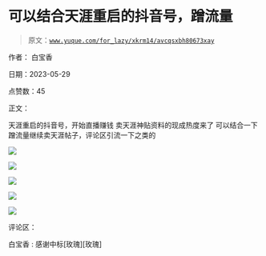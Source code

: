 # 可以结合天涯重启的抖音号，蹭流量

> 原文：[`www.yuque.com/for_lazy/xkrm14/avcqsxbh80673xay`](https://www.yuque.com/for_lazy/xkrm14/avcqsxbh80673xay)

作者： 白宝香

日期：2023-05-29

点赞数：45

正文：

天涯重启的抖音号，开始直播赚钱 卖天涯神贴资料的现成热度来了 可以结合一下蹭流量继续卖天涯帖子，评论区引流一下之类的

![](img/4373a39561d89b0c99628455aad04f60.png)

![](img/40a7d31b173c620ed06f4e21c72c2fc1.png)

![](img/32d8589b06a4fa0fc6582b78515a6f98.png)

![](img/c8c917f8b530d0f1cfe5101710af688b.png)

![](img/4930c7c1e159ece45ccff0b30e775171.png)

评论区：

白宝香 : 感谢中标[玫瑰][玫瑰]

